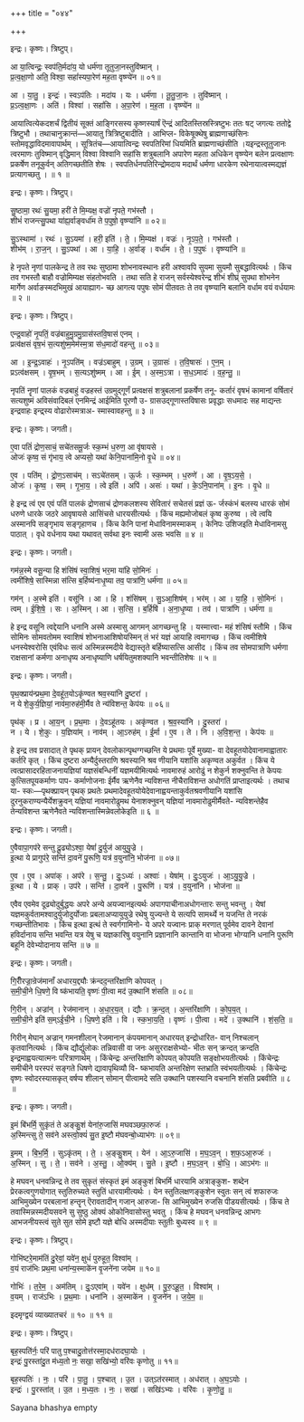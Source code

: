 +++
title = "०४४"

+++


इन्द्रः। कृष्णः। त्रिष्टुप्।

आ या॒त्विन्द्रः॒ स्वप॑ति॒र्मदा॑य॒ यो धर्म॑णा तूतुजा॒नस्तुवि॑ष्मान् ।  
प्र॒त्व॒क्षा॒णो अति॒ विश्वा॒ सहां॑स्यपा॒रेण॑ मह॒ता वृष्ण्ये॑न ॥ ०१॥

आ । या॒तु॒ । इन्द्रः॑ । स्वऽप॑तिः । मदा॑य । यः । धर्म॑णा । तू॒तु॒जा॒नः । तुवि॑ष्मान् ।  
प्र॒ऽत्व॒क्षा॒णः । अति॑ । विश्वा॑ । सहां॑सि । अ॒पा॒रेण॑ । म॒ह॒ता । वृष्ण्ये॑न ॥

आयात्वित्येकदशर्चं द्वितीयं सूक्तं आङ्गिरसस्य कृष्णस्यार्षं ऎन्द्रं आदितस्तिस्रस्त्रिष्टुभः ततः षट् जगत्यः ततोद्वे त्रिष्टुभौ । तथाचानुक्रान्तं—आयातु त्रित्रिष्टुबादीति । आभिप्ल- विकेषूक्थेषु ब्राह्मणाच्छंसिनः स्तोमवृद्धाविदमावापार्थम् । सूत्रितंच—आयात्विन्द्रः स्वपतिरिमां धियमिति ब्राह्मणाच्छंसीति ।यइन्द्रस्तूतुजानः त्वरमाणः तुविष्मान् वृद्धिमान् विश्वा विश्वानि सहांसि शत्रुबलानि अपारेण महता अधिकेन वृष्ण्येन बलेन प्रत्वक्षाणः प्रकर्षेण तनूकुर्वन् अतिगच्छतीति शेषः । स्वपतिर्धनपतिरिन्द्रोमदाय मदार्थं धर्मणा धारकेण रथेनायात्वस्मद्यज्ञं प्रत्यागच्छतु । ॥ १ ॥

इन्द्रः। कृष्णः। त्रिष्टुप्।

सु॒ष्ठामा॒ रथः॑ सु॒यमा॒ हरी॑ ते मि॒म्यक्ष॒ वज्रो॑ नृपते॒ गभ॑स्तौ ।  
शीभं॑ राजन्त्सु॒पथा या॑ह्य॒र्वाङ्वर्धा॑म ते प॒पुषो॒ वृष्ण्या॑नि ॥ ०२॥

सु॒ऽस्थामा॑ । रथः॑ । सु॒ऽयमा॑ । हरी॒ इति॑ । ते॒ । मि॒म्यक्ष॑ । वज्रः॑ । नृ॒ऽप॒ते॒ । गभ॑स्तौ ।  
शीभ॑म् । रा॒ज॒न् । सु॒ऽपथा॑ । आ । या॒हि॒ । अ॒र्वाङ् । वर्धा॑म । ते॒ । प॒पुषः॑ । वृष्ण्या॑नि ॥

हे नृपते नृणां पालकेन्द्र ते तव रथः सुष्ठामा शोभनावस्थानः हरी अश्वावपि सुयमा सुयमौ सुबद्धावित्यर्थः । किंच तव गभस्तौ बाहौ वज्रोमिम्यक्ष संहतोभवति । तथा सति हे राजन् सर्वस्येश्वरेन्द्र शीभं शीघ्र्ं सुपथा शोभनेन मार्गेण अर्वाङस्मदभिमुखं आयाह्याग- च्छ आगत्य पपुषः सोमं पीतवतः ते तव वृष्ण्यानि बलानि वर्धाम वयं वर्धयामः ॥ २ ॥

इन्द्रः। कृष्णः। त्रिष्टुप्।

एन्द्र॒वाहो॑ नृ॒पतिं॒ वज्र॑बाहुमु॒ग्रमु॒ग्रास॑स्तवि॒षास॑ एनम् ।  
प्रत्व॑क्षसं वृष॒भं स॒त्यशु॑ष्म॒मेम॑स्म॒त्रा स॑ध॒मादो॑ वहन्तु ॥ ०३॥

आ । इ॒न्द्र॒ऽवाहः॑ । नृ॒ऽपति॑म् । वज्र॑ऽबाहुम् । उ॒ग्रम् । उ॒ग्रासः॑ । त॒वि॒षासः॑ । ए॒न॒म् ।  
प्रऽत्व॑क्षसम् । वृ॒ष॒भम् । स॒त्यऽशु॑ष्मम् । आ । ई॒म् । अ॒स्म॒ऽत्रा । स॒ध॒ऽमादः॑ । व॒ह॒न्तु॒ ॥

नृपतिं नॄणां पालकं वज्रबाहुं वज्रहस्तं उग्रमुद्गूर्णं प्रत्वक्षसं शत्रुबलानां प्रकर्षेण तनू- कर्तारं वृषभं कामानां वर्षितारं सत्यशुष्मं अविसंवादिबलं एनमिन्द्रं आईमिति पूरणौ उ- ग्रासउद्गूणास्तविषासः प्रवृद्धाः सधमादः सह माद्यन्तः इन्द्रवाहः इन्द्र्स्य वोढारोस्मत्राअ- स्मास्वावहन्तु ॥ ३ ॥

इन्द्रः। कृष्णः। जगती।

ए॒वा पतिं॑ द्रोण॒साचं॒ सचे॑तसमू॒र्जः स्क॒म्भं ध॒रुण॒ आ वृ॑षायसे ।  
ओजः॑ कृष्व॒ सं गृ॑भाय॒ त्वे अप्यसो॒ यथा॑ केनि॒पाना॑मि॒नो वृ॒धे ॥ ०४॥

ए॒व । पति॑म् । द्रो॒ण॒ऽसाच॑म् । सऽचे॑तसम् । ऊ॒र्जः । स्क॒म्भम् । ध॒रुणे॑ । आ । वृ॒ष॒ऽय॒से॒ ।  
ओजः॑ । कृ॒ष्व॒ । सम् । गृ॒भा॒य॒ । त्वे इति॑ । अपि॑ । असः॑ । यथा॑ । के॒ऽनि॒पाना॑म् । इ॒नः । वृ॒धे ॥

हे इन्द्र त्वं एव एवं पतिं पालकं द्रोणसाचं द्रोणकलशस्य सेवितारं सचेतसं प्रज्ञं ऊ- र्जस्कंभं बलस्य धारकं सोमं धरुणे धारके जठरे आवृषायसे आसिंचसे धारयसीत्यर्थः । किंच मह्यमोजोबलं कृष्व कुरुष्व । त्वे त्वयि अस्मानपि सङ्गृभाय सङ्गृहाणच । किंच केनि पानां मेधाविनामस्माकम् । केनिपः उशिजइति मेधाविनामसु पाठात् । वृधे वर्धनाय यथा यथावत् सर्वथा इनः स्वामी असः भवसि ॥ ४ ॥

इन्द्रः। कृष्णः। जगती।

गम॑न्न॒स्मे वसू॒न्या हि शंसि॑षं स्वा॒शिषं॒ भर॒मा या॑हि सो॒मिनः॑ ।  
त्वमी॑शिषे॒ सास्मिन्ना स॑त्सि ब॒र्हिष्य॑नाधृ॒ष्या तव॒ पात्रा॑णि॒ धर्म॑णा ॥ ०५॥

गम॑न् । अ॒स्मे इति॑ । वसू॑नि । आ । हि । शंसि॑षम् । सु॒ऽआ॒शिष॑म् । भर॑म् । आ । या॒हि॒ । सो॒मिनः॑ ।  
त्वम् । ई॒शि॒षे॒ । सः । अ॒स्मिन् । आ । स॒त्सि॒ । ब॒र्हिषि॑ । अ॒ना॒धृ॒ष्या । तव॑ । पात्रा॑णि । धर्म॑णा ॥

हे इन्द्र वसूनि त्वद्देयानि धनानि अस्मे अस्मासु आगमन् आगच्छन्तु हि । यस्मात्त्वा- महं शंसिषं स्तौमि । किंच सोमिनः सोमवतोमम स्वाशिषं शोभनाआशिषोयस्मिन् तं भरं यज्ञं आयाहि त्वमागच्छ । किंच त्वमीशिषे धनस्येश्वरोसि एवंविधः सत्वं अस्मिन्नस्मदीये वेद्यास्तृते बर्हिष्यासत्सि आसीद । किंच तव सोमपात्राणि धर्मणा राक्षसानां कर्मणा अनाधृष्य अनाधृष्याणि धर्षयितुमशक्यानि भवन्तीतिशेषः ॥ ५ ॥

इन्द्रः। कृष्णः। जगती।

पृथ॒क्प्राय॑न्प्रथ॒मा दे॒वहू॑त॒योऽकृ॑ण्वत श्रव॒स्या॑नि दु॒ष्टरा॑ ।  
न ये शे॒कुर्य॒ज्ञियां॒ नाव॑मा॒रुह॑मी॒र्मैव ते न्य॑विशन्त॒ केप॑यः ॥ ०६॥

पृथ॑क् । प्र । आ॒य॒न् । प्र॒थ॒माः । दे॒वऽहू॑तयः । अकृ॑ण्वत । श्र॒व॒स्या॑नि । दु॒स्तरा॑ ।  
न । ये । शे॒कुः । य॒ज्ञिया॑म् । नाव॑म् । आ॒ऽरुह॑म् । ई॒र्मा । ए॒व । ते । नि । अ॒वि॒श॒न्त॒ । केप॑यः ॥

हे इन्द्र तव प्रसादात् ते पृथक् प्रायन् देवलोकान्पृथग्गच्छन्ति ये प्रथमाः पूर्वे मुख्या- वा देवहूतयोदेवानामाह्वातारः कर्तरि कृत् । किंच दुष्टरा अन्यैर्दुस्तराणि श्रवस्यानि श्रव णीयानि यशांसि अकृण्वत अकुर्वत । किंच ये त्वत्प्रासादरहिताजनायज्ञियां यज्ञसंबन्धिनीं यज्ञमयीमित्यर्थः नावमारुहं आरोढुं न शेकुर्न शक्नुवन्ति ते केपयः कुत्सितपूयकर्माणः पाप- कर्माणोजनाः ईर्मैव ऋणेनैव न्यविशन्त नीचैराविशन्त अधोगतिं प्राप्ताइत्यर्थः । तथाच या- स्कः—पृथक्प्रायन् पृथक् प्रथतेः प्रथमादेवहूतयोयेदेवानाह्वयन्ताकुर्वतश्रवणीयानि यशांसि दुरनुकराण्यन्यैर्येशक्रुवन् यज्ञियां नावमारोढुमथ येनाशक्नुवन् यज्ञियां नावमारोढुमीर्मैवते- न्यविशन्तेहैव तेन्यविशन्त ऋणेनैवते न्यविशन्तास्मिन्नेवलोकेइति ॥ ६ ॥

इन्द्रः। कृष्णः। जगती।

ए॒वैवापा॒गप॑रे सन्तु दू॒ढ्योऽश्वा॒ येषां॑ दु॒र्युज॑ आयुयु॒ज्रे ।  
इ॒त्था ये प्रागुप॑रे॒ सन्ति॑ दा॒वने॑ पु॒रूणि॒ यत्र॑ व॒युना॑नि॒ भोज॑ना ॥ ०७॥

ए॒व । ए॒व । अपा॑क् । अप॑रे । स॒न्तु॒ । दुः॒ऽध्यः॑ । अश्वाः॑ । येषा॑म् । दुः॒ऽयुजः॑ । आ॒ऽयु॒यु॒ज्रे ।  
इ॒त्था । ये । प्राक् । उप॑रे । सन्ति॑ । दा॒वने॑ । पु॒रूणि॑ । यत्र॑ । व॒युना॑नि । भोज॑ना ॥

एवैव एवमेव दूढ्योदुर्बुद्धयः अपरे अन्ये अयज्वानइत्यर्थः अपागपाचीनाअधोगन्तारः सन्तु भवन्तु । येषां यज्ञमकुर्वतामश्वादुर्युजोदुर्योजाः प्रबलाअप्यायुयुज्रे रथेषु युज्यन्ते ये सत्यपि सामर्थ्ये न यजन्ति ते नरकं गच्छन्तीतिभावः । किंच इत्था इत्थं ते स्वर्गगामिनो- ये अपरे यज्वानः प्राक् मरणात् पूर्वमेव दावने देवानां हविर्दानाय सन्ति भवन्ति यत्र येषु च यज्ञकारिषु वयुनानि प्रज्ञानानि कान्तानि वा भोजना भोग्यानि धनानि पुरूणि बहूनि देवेभ्योदानाय सन्ति ॥ ७ ॥

इन्द्रः। कृष्णः। जगती।

गि॒रीँरज्रा॒न्रेज॑मानाँ अधारय॒द्द्यौः क्र॑न्दद॒न्तरि॑क्षाणि कोपयत् ।  
स॒मी॒ची॒ने धि॒षणे॒ वि ष्क॑भायति॒ वृष्णः॑ पी॒त्वा मद॑ उ॒क्थानि॑ शंसति ॥ ०८॥

गि॒रीन् । अज्रा॑न् । रेज॑मानान् । अ॒धा॒र॒य॒त् । द्यौः । क्र॒न्द॒त् । अ॒न्तरि॑क्षाणि । को॒प॒य॒त् ।  
स॒मी॒ची॒ने इति॑ स॒म्ऽई॒ची॒ने । धि॒षणे॒ इति॑ । वि । स्क॒भा॒य॒ति॒ । वृष्णः॑ । पी॒त्वा । मदे॑ । उ॒क्थानि॑ । शं॒स॒ति॒ ॥

गिरीन् मेघान् अज्रान् गमनशीलान् रेजमानान् कंपयमानान् अधारयत् इन्द्रोधारित- वान् निश्चलान् कृतवानित्यर्थः । किंच द्यौर्द्युलोकः तन्निवासी वा जनः असुरराक्षसेभ्यो- भीतः सन् क्रन्दत् क्रन्दति इन्द्रमाह्वयत्यात्मनः परित्राणार्थम् । किंचेन्द्रः अन्तरिक्षाणि कोपयत् कोपयति सङ्क्षोभयतीत्यर्थः । किंचेन्द्रः समीचीने परस्परं सङ्गते धिषणे द्यावापृथिव्यौ वि- ष्कभायति अन्तरिक्षेण स्तभ्राति स्वंभयतीत्यर्थः । किंचेन्द्रः वृष्णः स्वोदरस्यासकृत् वर्षप्प शीलान् सोमान् पीत्वामदे सति उक्थानि पशस्यानि वचनानि शंसति प्रबवीति ॥ ८ ॥

इन्द्रः। कृष्णः। जगती।

इ॒मं बि॑भर्मि॒ सुकृ॑तं ते अङ्कु॒शं येना॑रु॒जासि॑ मघवञ्छफा॒रुजः॑ ।  
अ॒स्मिन्त्सु ते॒ सव॑ने अस्त्वो॒क्यं॑ सु॒त इ॒ष्टौ म॑घवन्बो॒ध्याभ॑गः ॥ ०९॥

इ॒मम् । बि॒भ॒र्मि॒ । सुऽकृ॑तम् । ते॒ । अ॒ङ्कु॒शम् । येन॑ । आ॒ऽरु॒जासि॑ । म॒घ॒ऽव॒न् । श॒फ॒ऽआ॒रुजः॑ ।  
अ॒स्मिन् । सु । ते॒ । सव॑ने । अ॒स्तु॒ । ओ॒क्य॑म् । सु॒ते । इ॒ष्टौ । म॒घ॒ऽव॒न् । बो॒धि॒ । आऽभ॑गः ॥

हे मघवन् धनवन्निन्द्र ते तव सुकृतं संस्कृतं इमं अङ्कुशं बिभर्मि धारयामि अत्राङ्कुश- शब्देन प्रेरकत्वगुणयोगात् स्तुतिरुच्यते स्तुतिं धारयामीत्यर्थः । येन स्तुतिलक्षणङ्कुशेन स्वुतः सन् त्वं शफारुजः आभिमुख्येन परबलानां हन्तॄन् ऎरावतादीन् गजान् आरुजा- सि आभिमुख्येन रुजसि पीडयसीत्यर्थः । किंच ते तवास्मिन्नस्मदीयसवने सु सुष्ठु ओक्यं ओकोनिवासोस्तु भवतु । किंच हे मघवन् धनवन्निन्द्र आभगः आभजनीयस्त्वं सुते सुत सोमे इष्टौ यज्ञे बोधि अस्मदीयाः स्तुतीः बुध्यस्व ॥ ९ ॥

इन्द्रः। कृष्णः। त्रिष्टुप्।

गोभि॑ष्टरे॒माम॑तिं दु॒रेवां॒ यवे॑न॒ क्षुधं॑ पुरुहूत॒ विश्वा॑म् ।  
व॒यं राज॑भिः प्रथ॒मा धना॑न्य॒स्माके॑न वृ॒जने॑ना जयेम ॥ १०॥

गोभिः॑ । त॒रे॒म॒ । अम॑तिम् । दुः॒ऽएवा॑म् । यवे॑न । क्षुध॑म् । पु॒रु॒ऽहू॒त॒ । विश्वा॑म् ।  
व॒यम् । राज॑ऽभिः । प्र॒थ॒माः । धना॑नि । अ॒स्माके॑न । वृ॒जने॑न । ज॒ये॒म॒ ॥

इदमृग्द्वयं व्याख्यातचरं ॥ १० ॥ ११ ॥

इन्द्रः। कृष्णः। त्रिष्टुप्।

बृह॒स्पति॑र्नः॒ परि॑ पातु प॒श्चादु॒तोत्त॑रस्मा॒दध॑रादघा॒योः ।  
इन्द्रः॑ पु॒रस्ता॑दु॒त म॑ध्य॒तो नः॒ सखा॒ सखि॑भ्यो॒ वरि॑वः कृणोतु ॥ ११॥

बृह॒स्पतिः॑ । नः॒ । परि॑ । पा॒तु॒ । प॒श्चात् । उ॒त । उत्ऽत॑रस्मात् । अध॑रात् । अ॒घ॒ऽयोः ।  
इन्द्रः॑ । पु॒रस्ता॑त् । उ॒त । म॒ध्य॒तः । नः॒ । सखा॑ । सखि॑ऽभ्यः । वरि॑वः । कृ॒णो॒तु॒ ॥

Sayana bhashya empty